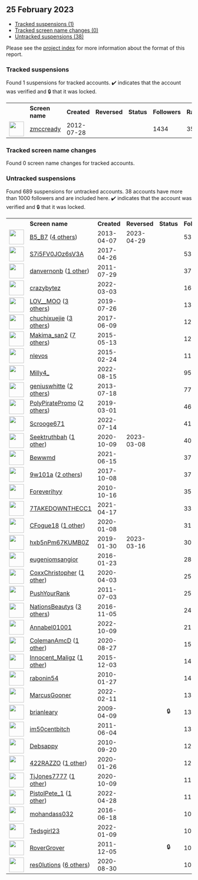 ## 25 February 2023

* [Tracked suspensions (1)](#tracked-suspensions)
* [Tracked screen name changes (0)](#tracked-screen-name-changes)
* [Untracked suspensions (38)](#untracked-suspensions)

Please see the [project index](https://github.com/travisbrown/twitter-watch) for more information about the format of this report.

### Tracked suspensions

Found 1 suspensions for tracked accounts.
  ✔️ indicates that the account was verified and 🔒 that it was locked.

<table>
    <tr>
        <th></th>
        <th align="left">Screen name</th>
        <th align="left">Created</th>
        <th align="left">Reversed</th>
        <th align="left">Status</th>
        <th align="left">Followers</th>
        <th align="left">Ranking</th></tr>
    </tr>
        <tr>
            <td><a href="https://twitter.com/intent/user?user_id=722604432">
                <img src="https://pbs.twimg.com/profile_images/1554160235501142016/h3QaCwDX_normal.jpg" width="40px" height="40px" align="center"/></a>
            </td>
            <td>
                <a href="https://twitter.com/zmccready">zmccready</a></td>
            <td>2012-07-28</td>
            <td></td>
            <td align="center"></td>
            <td>1434</td>
            <td>35592</td>
        </tr></table>

### Tracked screen name changes

Found 0 screen name changes for tracked accounts.

### Untracked suspensions

Found 689 suspensions for untracked accounts.
38 accounts have more than 1000 followers and are included here.
  ✔️ indicates that the account was verified and 🔒 that it was locked.

<table>
    <tr>
        <th></th>
        <th align="left">Screen name</th>
        <th align="left">Created</th>
        <th align="left">Reversed</th>
        <th align="left">Status</th>
        <th align="left">Followers</th>
    </tr>
        <tr>
            <td><a href="https://twitter.com/intent/user?user_id=1334144996">
                <img src="https://pbs.twimg.com/profile_images/1364679361589370880/AO6Ee4-l_normal.jpg" width="40px" height="40px" align="center"/></a>
            </td>
            <td>
                <a href="https://twitter.com/B5_B7">B5_B7</a>&nbsp;(<a href="https://api.memory.lol/v1/tw/id/1334144996">4 others</a>)&nbsp;</td>
            <td>2013-04-07</td>
            <td>2023-04-29</td>
            <td align="center"></td>
            <td>53871</td>
        </tr>
        <tr>
            <td><a href="https://twitter.com/intent/user?user_id=857374372218142720">
                <img src="https://pbs.twimg.com/profile_images/1505762715029196802/_LH1bO8L_normal.jpg" width="40px" height="40px" align="center"/></a>
            </td>
            <td>
                <a href="https://twitter.com/S7i5FV0JOz6sV3A">S7i5FV0JOz6sV3A</a></td>
            <td>2017-04-26</td>
            <td></td>
            <td align="center"></td>
            <td>53620</td>
        </tr>
        <tr>
            <td><a href="https://twitter.com/intent/user?user_id=344745712">
                <img src="https://pbs.twimg.com/profile_images/1519525970201382913/iaNk_x47_normal.jpg" width="40px" height="40px" align="center"/></a>
            </td>
            <td>
                <a href="https://twitter.com/danvernonb">danvernonb</a>&nbsp;(<a href="https://api.memory.lol/v1/tw/id/344745712">1 other</a>)&nbsp;</td>
            <td>2011-07-29</td>
            <td></td>
            <td align="center"></td>
            <td>37279</td>
        </tr>
        <tr>
            <td><a href="https://twitter.com/intent/user?user_id=1499498115237351433">
                <img src="https://pbs.twimg.com/profile_images/1513146541464244235/wfvMzxMI_normal.jpg" width="40px" height="40px" align="center"/></a>
            </td>
            <td>
                <a href="https://twitter.com/crazybytez">crazybytez</a></td>
            <td>2022-03-03</td>
            <td></td>
            <td align="center"></td>
            <td>16243</td>
        </tr>
        <tr>
            <td><a href="https://twitter.com/intent/user?user_id=1154603793910308864">
                <img src="https://pbs.twimg.com/profile_images/1534831870122377218/2gmUfcMf_normal.jpg" width="40px" height="40px" align="center"/></a>
            </td>
            <td>
                <a href="https://twitter.com/LOV__MOO">LOV__MOO</a>&nbsp;(<a href="https://api.memory.lol/v1/tw/id/1154603793910308864">3 others</a>)&nbsp;</td>
            <td>2019-07-26</td>
            <td></td>
            <td align="center"></td>
            <td>13217</td>
        </tr>
        <tr>
            <td><a href="https://twitter.com/intent/user?user_id=873201312791498754">
                <img src="https://pbs.twimg.com/profile_images/1581488747106824192/HH7ADVQ-_normal.jpg" width="40px" height="40px" align="center"/></a>
            </td>
            <td>
                <a href="https://twitter.com/chuchixuejie">chuchixuejie</a>&nbsp;(<a href="https://api.memory.lol/v1/tw/id/873201312791498754">3 others</a>)&nbsp;</td>
            <td>2017-06-09</td>
            <td></td>
            <td align="center"></td>
            <td>12843</td>
        </tr>
        <tr>
            <td><a href="https://twitter.com/intent/user?user_id=3193787064">
                <img src="https://pbs.twimg.com/profile_images/1595451409213726721/dTursYAQ_normal.jpg" width="40px" height="40px" align="center"/></a>
            </td>
            <td>
                <a href="https://twitter.com/Makima_san2">Makima_san2</a>&nbsp;(<a href="https://api.memory.lol/v1/tw/id/3193787064">7 others</a>)&nbsp;</td>
            <td>2015-05-13</td>
            <td></td>
            <td align="center"></td>
            <td>12803</td>
        </tr>
        <tr>
            <td><a href="https://twitter.com/intent/user?user_id=3058465911">
                <img src="https://pbs.twimg.com/profile_images/583921090700976129/D1GLn8ul_normal.png" width="40px" height="40px" align="center"/></a>
            </td>
            <td>
                <a href="https://twitter.com/nlevos">nlevos</a></td>
            <td>2015-02-24</td>
            <td></td>
            <td align="center"></td>
            <td>11332</td>
        </tr>
        <tr>
            <td><a href="https://twitter.com/intent/user?user_id=1559232112854794240">
                <img src="https://pbs.twimg.com/profile_images/1559232256203542530/GqDS5b2n_normal.jpg" width="40px" height="40px" align="center"/></a>
            </td>
            <td>
                <a href="https://twitter.com/Milly4_">Milly4_</a></td>
            <td>2022-08-15</td>
            <td></td>
            <td align="center"></td>
            <td>9511</td>
        </tr>
        <tr>
            <td><a href="https://twitter.com/intent/user?user_id=1603151400">
                <img src="https://pbs.twimg.com/profile_images/980969968165679111/1BEaUmnZ_normal.jpg" width="40px" height="40px" align="center"/></a>
            </td>
            <td>
                <a href="https://twitter.com/geniuswhitte">geniuswhitte</a>&nbsp;(<a href="https://api.memory.lol/v1/tw/id/1603151400">2 others</a>)&nbsp;</td>
            <td>2013-07-18</td>
            <td></td>
            <td align="center"></td>
            <td>7710</td>
        </tr>
        <tr>
            <td><a href="https://twitter.com/intent/user?user_id=1101306871913332736">
                <img src="https://pbs.twimg.com/profile_images/1489293909792628741/NM_Si1fr_normal.jpg" width="40px" height="40px" align="center"/></a>
            </td>
            <td>
                <a href="https://twitter.com/PolyPiratePromo">PolyPiratePromo</a>&nbsp;(<a href="https://api.memory.lol/v1/tw/id/1101306871913332736">2 others</a>)&nbsp;</td>
            <td>2019-03-01</td>
            <td></td>
            <td align="center"></td>
            <td>4652</td>
        </tr>
        <tr>
            <td><a href="https://twitter.com/intent/user?user_id=1547517925212430337">
                <img src="https://pbs.twimg.com/profile_images/1572113637438898177/nYZVYqdn_normal.jpg" width="40px" height="40px" align="center"/></a>
            </td>
            <td>
                <a href="https://twitter.com/Scrooge671">Scrooge671</a></td>
            <td>2022-07-14</td>
            <td></td>
            <td align="center"></td>
            <td>4106</td>
        </tr>
        <tr>
            <td><a href="https://twitter.com/intent/user?user_id=1314494528716451841">
                <img src="https://pbs.twimg.com/profile_images/1560669572759539713/MPag2JkR_normal.jpg" width="40px" height="40px" align="center"/></a>
            </td>
            <td>
                <a href="https://twitter.com/Seektruthbah">Seektruthbah</a>&nbsp;(<a href="https://api.memory.lol/v1/tw/id/1314494528716451841">1 other</a>)&nbsp;</td>
            <td>2020-10-09</td>
            <td>2023-03-08</td>
            <td align="center"></td>
            <td>4046</td>
        </tr>
        <tr>
            <td><a href="https://twitter.com/intent/user?user_id=1404629360078954496">
                <img src="https://pbs.twimg.com/profile_images/1593608137180954629/NSOKLDt2_normal.jpg" width="40px" height="40px" align="center"/></a>
            </td>
            <td>
                <a href="https://twitter.com/Bewwmd">Bewwmd</a></td>
            <td>2021-06-15</td>
            <td></td>
            <td align="center"></td>
            <td>3767</td>
        </tr>
        <tr>
            <td><a href="https://twitter.com/intent/user?user_id=917144037957578752">
                <img src="https://pbs.twimg.com/profile_images/1508157030648868866/7PqvU-Pj_normal.jpg" width="40px" height="40px" align="center"/></a>
            </td>
            <td>
                <a href="https://twitter.com/9w101a">9w101a</a>&nbsp;(<a href="https://api.memory.lol/v1/tw/id/917144037957578752">2 others</a>)&nbsp;</td>
            <td>2017-10-08</td>
            <td></td>
            <td align="center"></td>
            <td>3723</td>
        </tr>
        <tr>
            <td><a href="https://twitter.com/intent/user?user_id=203534520">
                <img src="https://pbs.twimg.com/profile_images/1570501114579091459/94p2cKEP_normal.jpg" width="40px" height="40px" align="center"/></a>
            </td>
            <td>
                <a href="https://twitter.com/Foreverihyy">Foreverihyy</a></td>
            <td>2010-10-16</td>
            <td></td>
            <td align="center"></td>
            <td>3524</td>
        </tr>
        <tr>
            <td><a href="https://twitter.com/intent/user?user_id=1383360927714582532">
                <img src="https://pbs.twimg.com/profile_images/1479029994156281857/5KeAgs5t_normal.jpg" width="40px" height="40px" align="center"/></a>
            </td>
            <td>
                <a href="https://twitter.com/7TAKEDOWNTHECC1">7TAKEDOWNTHECC1</a></td>
            <td>2021-04-17</td>
            <td></td>
            <td align="center"></td>
            <td>3360</td>
        </tr>
        <tr>
            <td><a href="https://twitter.com/intent/user?user_id=1214887832776577024">
                <img src="https://pbs.twimg.com/profile_images/1510033797781327872/dSNyujh2_normal.jpg" width="40px" height="40px" align="center"/></a>
            </td>
            <td>
                <a href="https://twitter.com/CFogue18">CFogue18</a>&nbsp;(<a href="https://api.memory.lol/v1/tw/id/1214887832776577024">1 other</a>)&nbsp;</td>
            <td>2020-01-08</td>
            <td></td>
            <td align="center"></td>
            <td>3110</td>
        </tr>
        <tr>
            <td><a href="https://twitter.com/intent/user?user_id=1090541380655636480">
                <img src="https://pbs.twimg.com/profile_images/1554519927050084353/LPrbMPWh_normal.jpg" width="40px" height="40px" align="center"/></a>
            </td>
            <td>
                <a href="https://twitter.com/hxb5nPm67KUMB0Z">hxb5nPm67KUMB0Z</a></td>
            <td>2019-01-30</td>
            <td>2023-03-16</td>
            <td align="center"></td>
            <td>3025</td>
        </tr>
        <tr>
            <td><a href="https://twitter.com/intent/user?user_id=4839097516">
                <img src="https://pbs.twimg.com/profile_images/1582856320763547648/OK27tjE2_normal.jpg" width="40px" height="40px" align="center"/></a>
            </td>
            <td>
                <a href="https://twitter.com/eugeniomsangior">eugeniomsangior</a></td>
            <td>2016-01-23</td>
            <td></td>
            <td align="center"></td>
            <td>2854</td>
        </tr>
        <tr>
            <td><a href="https://twitter.com/intent/user?user_id=1245919238822318088">
                <img src="https://pbs.twimg.com/profile_images/1373485396840099843/evQxnDA6_normal.jpg" width="40px" height="40px" align="center"/></a>
            </td>
            <td>
                <a href="https://twitter.com/CoxxChristopher">CoxxChristopher</a>&nbsp;(<a href="https://api.memory.lol/v1/tw/id/1245919238822318088">1 other</a>)&nbsp;</td>
            <td>2020-04-03</td>
            <td></td>
            <td align="center"></td>
            <td>2551</td>
        </tr>
        <tr>
            <td><a href="https://twitter.com/intent/user?user_id=328630955">
                <img src="https://pbs.twimg.com/profile_images/378800000643687432/9389ea0fb901c948b7bbd15b8d12b80c_normal.jpeg" width="40px" height="40px" align="center"/></a>
            </td>
            <td>
                <a href="https://twitter.com/PushYourRank">PushYourRank</a></td>
            <td>2011-07-03</td>
            <td></td>
            <td align="center"></td>
            <td>2545</td>
        </tr>
        <tr>
            <td><a href="https://twitter.com/intent/user?user_id=794913663752638464">
                <img src="https://pbs.twimg.com/profile_images/1596983828509126656/hXEQ6L-3_normal.jpg" width="40px" height="40px" align="center"/></a>
            </td>
            <td>
                <a href="https://twitter.com/NationsBeautys">NationsBeautys</a>&nbsp;(<a href="https://api.memory.lol/v1/tw/id/794913663752638464">3 others</a>)&nbsp;</td>
            <td>2016-11-05</td>
            <td></td>
            <td align="center"></td>
            <td>2419</td>
        </tr>
        <tr>
            <td><a href="https://twitter.com/intent/user?user_id=1579090552653598720">
                <img src="https://pbs.twimg.com/profile_images/1597587767009189888/a5Az7KPU_normal.jpg" width="40px" height="40px" align="center"/></a>
            </td>
            <td>
                <a href="https://twitter.com/Annabel01001">Annabel01001</a></td>
            <td>2022-10-09</td>
            <td></td>
            <td align="center"></td>
            <td>2167</td>
        </tr>
        <tr>
            <td><a href="https://twitter.com/intent/user?user_id=1299037029590863875">
                <img src="https://pbs.twimg.com/profile_images/1361457451674066945/t3rXrsXG_normal.jpg" width="40px" height="40px" align="center"/></a>
            </td>
            <td>
                <a href="https://twitter.com/ColemanAmcD">ColemanAmcD</a>&nbsp;(<a href="https://api.memory.lol/v1/tw/id/1299037029590863875">1 other</a>)&nbsp;</td>
            <td>2020-08-27</td>
            <td></td>
            <td align="center"></td>
            <td>1531</td>
        </tr>
        <tr>
            <td><a href="https://twitter.com/intent/user?user_id=4361488395">
                <img src="https://pbs.twimg.com/profile_images/1541127955598004225/pl0LqydQ_normal.jpg" width="40px" height="40px" align="center"/></a>
            </td>
            <td>
                <a href="https://twitter.com/Innocent_Maligz">Innocent_Maligz</a>&nbsp;(<a href="https://api.memory.lol/v1/tw/id/4361488395">1 other</a>)&nbsp;</td>
            <td>2015-12-03</td>
            <td></td>
            <td align="center"></td>
            <td>1481</td>
        </tr>
        <tr>
            <td><a href="https://twitter.com/intent/user?user_id=109065606">
                <img src="https://pbs.twimg.com/profile_images/1503862574173069321/4BSKlkCL_normal.jpg" width="40px" height="40px" align="center"/></a>
            </td>
            <td>
                <a href="https://twitter.com/rabonin54">rabonin54</a></td>
            <td>2010-01-27</td>
            <td></td>
            <td align="center"></td>
            <td>1435</td>
        </tr>
        <tr>
            <td><a href="https://twitter.com/intent/user?user_id=1492097436965343243">
                <img src="https://pbs.twimg.com/profile_images/1495333823785091073/-mPb8Ld0_normal.jpg" width="40px" height="40px" align="center"/></a>
            </td>
            <td>
                <a href="https://twitter.com/MarcusGooner">MarcusGooner</a></td>
            <td>2022-02-11</td>
            <td></td>
            <td align="center"></td>
            <td>1343</td>
        </tr>
        <tr>
            <td><a href="https://twitter.com/intent/user?user_id=29929551">
                <img src="https://pbs.twimg.com/profile_images/1297669826090094592/ib94XhKD_normal.jpg" width="40px" height="40px" align="center"/></a>
            </td>
            <td>
                <a href="https://twitter.com/brianleary">brianleary</a></td>
            <td>2009-04-09</td>
            <td></td>
            <td align="center">🔒</td>
            <td>1326</td>
        </tr>
        <tr>
            <td><a href="https://twitter.com/intent/user?user_id=310686326">
                <img src="https://pbs.twimg.com/profile_images/717256650906689537/_Gg3TC3b_normal.jpg" width="40px" height="40px" align="center"/></a>
            </td>
            <td>
                <a href="https://twitter.com/im50centbitch">im50centbitch</a></td>
            <td>2011-06-04</td>
            <td></td>
            <td align="center"></td>
            <td>1326</td>
        </tr>
        <tr>
            <td><a href="https://twitter.com/intent/user?user_id=192955161">
                <img src="https://pbs.twimg.com/profile_images/666782044341555200/6ZPpxC1-_normal.jpg" width="40px" height="40px" align="center"/></a>
            </td>
            <td>
                <a href="https://twitter.com/Debsappy">Debsappy</a></td>
            <td>2010-09-20</td>
            <td></td>
            <td align="center"></td>
            <td>1287</td>
        </tr>
        <tr>
            <td><a href="https://twitter.com/intent/user?user_id=1221345718658617346">
                <img src="https://pbs.twimg.com/profile_images/1593934267272290304/TTfibylL_normal.jpg" width="40px" height="40px" align="center"/></a>
            </td>
            <td>
                <a href="https://twitter.com/422RAZZO">422RAZZO</a>&nbsp;(<a href="https://api.memory.lol/v1/tw/id/1221345718658617346">1 other</a>)&nbsp;</td>
            <td>2020-01-26</td>
            <td></td>
            <td align="center"></td>
            <td>1209</td>
        </tr>
        <tr>
            <td><a href="https://twitter.com/intent/user?user_id=1314636073352548352">
                <img src="https://pbs.twimg.com/profile_images/1589297806979874817/IuEpTKtQ_normal.jpg" width="40px" height="40px" align="center"/></a>
            </td>
            <td>
                <a href="https://twitter.com/TjJones7777">TjJones7777</a>&nbsp;(<a href="https://api.memory.lol/v1/tw/id/1314636073352548352">1 other</a>)&nbsp;</td>
            <td>2020-10-09</td>
            <td></td>
            <td align="center"></td>
            <td>1173</td>
        </tr>
        <tr>
            <td><a href="https://twitter.com/intent/user?user_id=1519546361766563840">
                <img src="https://pbs.twimg.com/profile_images/1519546530109132801/d26JKr64_normal.jpg" width="40px" height="40px" align="center"/></a>
            </td>
            <td>
                <a href="https://twitter.com/PistolPete_1">PistolPete_1</a>&nbsp;(<a href="https://api.memory.lol/v1/tw/id/1519546361766563840">1 other</a>)&nbsp;</td>
            <td>2022-04-28</td>
            <td></td>
            <td align="center"></td>
            <td>1134</td>
        </tr>
        <tr>
            <td><a href="https://twitter.com/intent/user?user_id=744206753122889732">
                <img src="https://pbs.twimg.com/profile_images/1526694588471136257/s_GfFote_normal.jpg" width="40px" height="40px" align="center"/></a>
            </td>
            <td>
                <a href="https://twitter.com/mohandass032">mohandass032</a></td>
            <td>2016-06-18</td>
            <td></td>
            <td align="center"></td>
            <td>1092</td>
        </tr>
        <tr>
            <td><a href="https://twitter.com/intent/user?user_id=1480230999082557445">
                <img src="https://pbs.twimg.com/profile_images/1480231576671825920/YGcXy-7i_normal.jpg" width="40px" height="40px" align="center"/></a>
            </td>
            <td>
                <a href="https://twitter.com/Tedsgirl23">Tedsgirl23</a></td>
            <td>2022-01-09</td>
            <td></td>
            <td align="center"></td>
            <td>1078</td>
        </tr>
        <tr>
            <td><a href="https://twitter.com/intent/user?user_id=428639470">
                <img src="https://pbs.twimg.com/profile_images/1564754683666767874/tuCTEv5c_normal.jpg" width="40px" height="40px" align="center"/></a>
            </td>
            <td>
                <a href="https://twitter.com/RoverGrover">RoverGrover</a></td>
            <td>2011-12-05</td>
            <td></td>
            <td align="center">🔒</td>
            <td>1009</td>
        </tr>
        <tr>
            <td><a href="https://twitter.com/intent/user?user_id=1299860238619746307">
                <img src="https://pbs.twimg.com/profile_images/1408138206801907712/x-wjSo3s_normal.jpg" width="40px" height="40px" align="center"/></a>
            </td>
            <td>
                <a href="https://twitter.com/res0lutions">res0lutions</a>&nbsp;(<a href="https://api.memory.lol/v1/tw/id/1299860238619746307">6 others</a>)&nbsp;</td>
            <td>2020-08-30</td>
            <td></td>
            <td align="center"></td>
            <td>1005</td>
        </tr></table>

